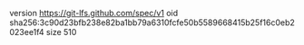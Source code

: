 version https://git-lfs.github.com/spec/v1
oid sha256:3c90d23bfb238e82ba1bb79a6310fcfe50b5589668415b25f16c0eb2023ee1f4
size 510
